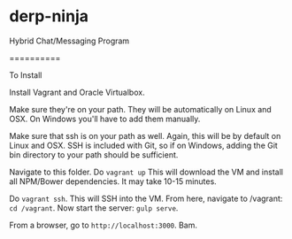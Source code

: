 derp-ninja
==========

Hybrid Chat/Messaging Program

==========

To Install

Install Vagrant and Oracle Virtualbox.

Make sure they're on your path. They will be automatically on Linux and OSX. On Windows you'll have to add them manually.

Make sure that ssh is on your path as well. Again, this will be by default on Linux and OSX. 
SSH is included with Git, so if on Windows, adding the Git bin directory to your path should be sufficient.

Navigate to this folder. Do `vagrant up`
This will download the VM and install all NPM/Bower dependencies. It may take 10-15 minutes.

Do `vagrant ssh`. This will SSH into the VM. From here, navigate to /vagrant: `cd /vagrant`. Now start the server: `gulp serve`.

From a browser, go to `http://localhost:3000`. Bam.
